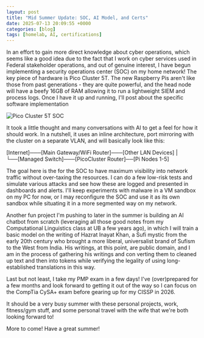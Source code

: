 ```yaml
---
layout: post
title: "Mid Summer Update: SOC, AI Model, and Certs"
date: 2025-07-13 20:09:55 +0000
categories: [blog]
tags: [homelab, AI, certifications]
---
```


<p>In an effort to gain more direct knowledge about cyber operations, which seems like a good idea due to the fact that I work on cyber services used in Federal stakeholder operations, and out of genuine interest, I have begun implementing a security operations center (SOC) on my home network! The key piece of hardware is Pico Cluster 5T. The new Raspberry Pis aren't like those from past generations - they are quite powerful, and the head node will have a beefy 16GB of RAM allowing it to run a lightweight SIEM and process logs. Once I have it up and running, I'll post about the specific software implementation</p>

<img src="_posts/assets/blog/IMG_0366.jpg"
     alt="Pico Cluster 5T SOC">

<p>It took a little thought and many conversations with AI to get a feel for how it should work. In a nutshell, it uses an inline architecture, port mirroring with the cluster on a separate VLAN, and will basically look like this:</p>

<p>[Internet]───[Main Gateway/WiFi Router]───[Other LAN Devices]
                    |
                    └──[Managed Switch]───[PicoCluster Router]──[Pi Nodes 1-5]</p>

<p>The goal here is the for the SOC to have maximum visibility into network traffic without over-taxing the resources. I can do a few low-risk tests and simulate various attacks and see how these are logged and presented in dashboards and alerts. I'll keep experiments with malware in a VM sandbox on my PC for now, or I may reconfigure the SOC and use it as its own sandbox while situating it in a more segmented way on my network.</p>

<p>Another fun project I'm pushing to later in the summer is building an AI chatbot from scratch (leveraging all those good notes from my Computational Linguistics class at UB a few years ago), in which I will train a basic model on the writing of Hazrat Inayat Khan, a Sufi mystic from the early 20th century who brought a more liberal, universalist brand of Sufism to the West from India. His writings, at this point, are public domain, and I am in the process of gathering his writings and con verting them to cleaned up text and then into tokens while verifying the legality of using long-established translations in this way.</p>

<p>Last but not least, I take my PMP exam in a few days! I've (over)prepared for a few months and look forward to getting it out of the way so I can focus on the CompTia CySA+ exam before gearing up for my CISSP in 2026.</p>

<p>It should be a very busy summer with these personal projects, work, fitness/gym stuff, and some personal travel with the wife that we're both looking forward to!</p>

<p>More to come! Have a great summer!</p>